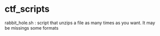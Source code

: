 # ctf_scripts
rabbit_hole.sh : script that unzips a file as many times as you want. It may be missings some formats
